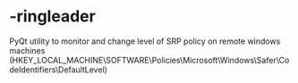 # -ringleader
PyQt utility to monitor and change level of SRP policy on remote windows machines (HKEY_LOCAL_MACHINE\SOFTWARE\Policies\Microsoft\Windows\Safer\CodeIdentifiers\DefaultLevel)

